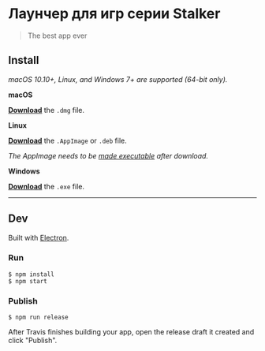 # Лаунчер для игр серии Stalker

> The best app ever

## Install

*macOS 10.10+, Linux, and Windows 7+ are supported (64-bit only).*

**macOS**

[**Download**](https://github.com/infabls/testLauncher/releases/latest) the `.dmg` file.

**Linux**

[**Download**](https://github.com/infabls/testLauncher/releases/latest) the `.AppImage` or `.deb` file.

*The AppImage needs to be [made executable](http://discourse.appimage.org/t/how-to-make-an-appimage-executable/80) after download.*

**Windows**

[**Download**](https://github.com/infabls/testLauncher/releases/latest) the `.exe` file.

---

## Dev

Built with [Electron](https://electronjs.org).

### Run

```
$ npm install
$ npm start
```

### Publish

```
$ npm run release
```

After Travis finishes building your app, open the release draft it created and click "Publish".
